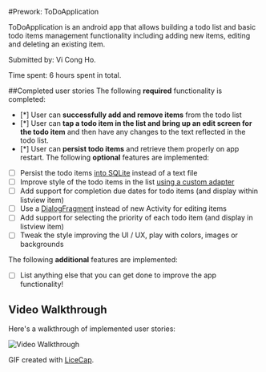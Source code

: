 #Prework: ToDoApplication

ToDoApplication is an android app that allows building a todo list and basic todo items management functionality including adding new items, editing and deleting an existing item.

Submitted by: Vi Cong Ho.

Time spent: 6 hours spent in total.

##Completed user stories
The following **required** functionality is completed:
* [*] User can **successfully add and remove items** from the todo list
* [*] User can **tap a todo item in the list and bring up an edit screen for the todo item** and then have any changes to the text reflected in the todo list.
* [*] User can **persist todo items** and retrieve them properly on app restart.
The following **optional** features are implemented:

* [ ] Persist the todo items [into SQLite](http://guides.codepath.com/android/Persisting-Data-to-the-Device#sqlite) instead of a text file
* [ ] Improve style of the todo items in the list [using a custom adapter](http://guides.codepath.com/android/Using-an-ArrayAdapter-with-ListView)
* [ ] Add support for completion due dates for todo items (and display within listview item)
* [ ] Use a [DialogFragment](http://guides.codepath.com/android/Using-DialogFragment) instead of new Activity for editing items
* [ ] Add support for selecting the priority of each todo item (and display in listview item)
* [ ] Tweak the style improving the UI / UX, play with colors, images or backgrounds

The following **additional** features are implemented:

* [ ] List anything else that you can get done to improve the app functionality!

## Video Walkthrough 
Here's a walkthrough of implemented user stories:

<img src='http://i.imgur.com/SuQajPP.gif?1' title='Video Walkthrough' width='' alt='Video Walkthrough' />

GIF created with [LiceCap](http://www.cockos.com/licecap/).
